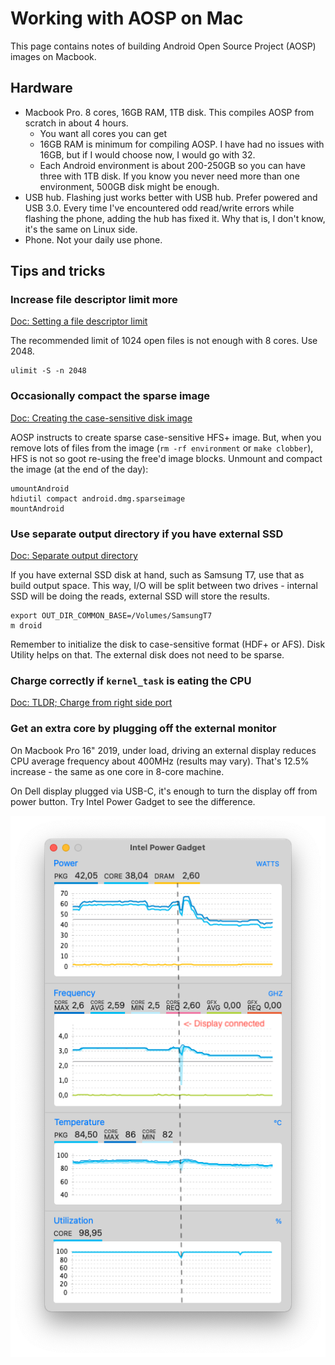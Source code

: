 # Working with AOSP on Mac

This page contains notes of building Android Open Source Project (AOSP) images on Macbook.

## Hardware

 - Macbook Pro. 8 cores, 16GB RAM, 1TB disk. This compiles AOSP from scratch in about 4 hours.
   - You want all cores you can get
   - 16GB RAM is minimum for compiling AOSP. I have had no issues with 16GB, but if I would choose now, I would go with 32.
   - Each Android environment is about 200-250GB so you can have three with 1TB disk. If you know you never need more than one environment, 500GB disk might be enough.
 - USB hub. Flashing just works better with USB hub. Prefer powered and USB 3.0. Every time I've encountered odd read/write errors while flashing the phone, adding the hub has fixed it. Why that is, I don't know, it's the same on Linux side.
 - Phone. Not your daily use phone.

## Tips and tricks


### Increase file descriptor limit more

[Doc: Setting a file descriptor limit](https://source.android.com/setup/build/initializing#setting-a-file-descriptor-limit)

The recommended limit of 1024 open files is not enough with 8 cores. Use 2048.

    ulimit -S -n 2048

### Occasionally compact the sparse image

[Doc: Creating the case-sensitive disk image](https://source.android.com/setup/build/initializing#creating-a-case-sensitive-disk-image)

AOSP instructs to create sparse case-sensitive HFS+ image. But, when you remove lots of files from the image (`rm -rf environment` or `make clobber`), HFS is not so goot re-using the free'd image blocks. Unmount and compact the image (at the end of the day):

    umountAndroid
    hdiutil compact android.dmg.sparseimage
    mountAndroid

### Use separate output directory if you have external SSD

[Doc: Separate output directory](https://source.android.com/setup/build/initializing#using-a-separate-output-directory)

If you have external SSD disk at hand, such as Samsung T7, use that as build output space. This way, I/O will be split between two drives - internal SSD will be doing the reads, external SSD will store the results.

    export OUT_DIR_COMMON_BASE=/Volumes/SamsungT7
    m droid

Remember to initialize the disk to case-sensitive format (HDF+ or AFS). Disk Utility helps on that. The external disk does not need to be sparse.

### Charge correctly if `kernel_task` is eating the CPU

[Doc: TLDR; Charge from right side port](https://apple.stackexchange.com/questions/363337/how-to-find-cause-of-high-kernel-task-cpu-usage/363933#363933)

### Get an extra core by plugging off the external monitor

On Macbook Pro 16" 2019, under load, driving an external display reduces CPU average frequency about 400MHz (results may vary). That's 12.5% increase - the same as one core in 8-core machine.

On Dell display plugged via USB-C, it's enough to turn the display off from power button. Try Intel Power Gadget to see the difference.

![Intel Power gadget screenshot](intel_power_gadget.png)

